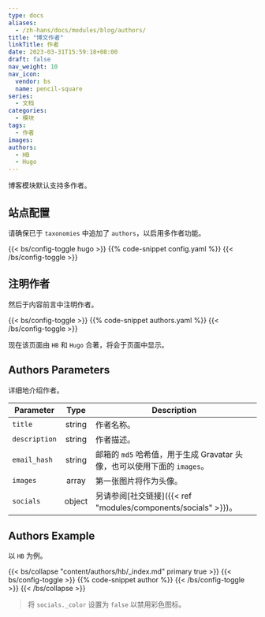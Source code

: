 ```yaml
---
type: docs
aliases:
  - /zh-hans/docs/modules/blog/authors/
title: "博文作者"
linkTitle: 作者
date: 2023-03-31T15:59:18+08:00
draft: false
nav_weight: 10
nav_icon:
  vendor: bs
  name: pencil-square
series:
  - 文档
categories:
  - 模块
tags:
  - 作者
images:
authors:
  - HB
  - Hugo
---
```


博客模块默认支持多作者。

<!--more-->

## 站点配置

请确保已于 `taxonomies` 中追加了 `authors`，以启用多作者功能。

{{< bs/config-toggle hugo >}}
{{% code-snippet config.yaml %}}
{{< /bs/config-toggle >}}

## 注明作者

然后于内容前言中注明作者。

{{< bs/config-toggle >}}
{{% code-snippet authors.yaml %}}
{{< /bs/config-toggle >}}

现在该页面由 `HB` 和 `Hugo` 合著，将会于页面中显示。

## Authors Parameters

详细地介绍作者。

| Parameter     |  Type  | Description                                                                |
| ------------- | :----: | -------------------------------------------------------------------------- |
| `title`       | string | 作者名称。                                                                 |
| `description` | string | 作者描述。                                                                 |
| `email_hash`  | string | 邮箱的 `md5` 哈希值，用于生成 Gravatar 头像，也可以使用下面的 `images`。 |
| `images`      | array  | 第一张图片将作为头像。                                                     |
| `socials`     | object | 另请参阅[社交链接]({{< ref "modules/components/socials" >}})。                   |

## Authors Example

以 `HB` 为例。

{{< bs/collapse "content/authors/hb/_index.md" primary true >}}
{{< bs/config-toggle >}}
{{% code-snippet author %}}
{{< /bs/config-toggle >}}
{{< /bs/collapse >}}

> 将 `socials._color` 设置为 `false` 以禁用彩色图标。
